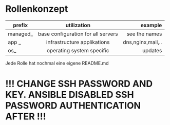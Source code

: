 # Rollenkonzept

| prefix        | utilization                        | example           |
| ------------- |:----------------------------------:| -----------------:|
| managed_      | base configuration for all servers | see the names     |
| app  _        | infrastructure applikations        | dns,nginx,mail,.. |
| os_           | operating system specific          | updates           |

Jede Rolle hat nochmal eine eigene README.md

# !!! CHANGE SSH PASSWORD AND KEY. ANSIBLE DISABLED SSH PASSWORD AUTHENTICATION AFTER !!!
